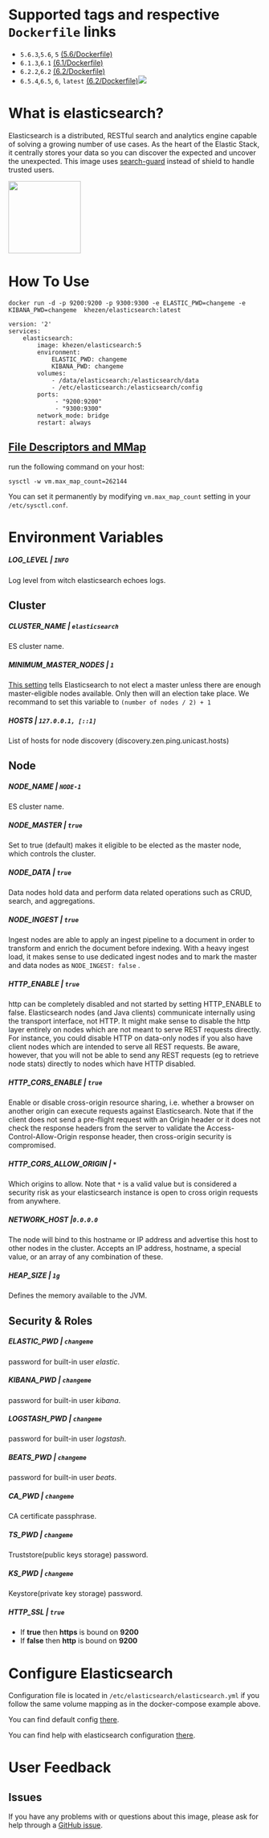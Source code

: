 # Supported tags and respective `Dockerfile` links

* `5.6.3`,`5.6`, `5` [(5.6/Dockerfile)](https://github.com/Khezen/docker-elasticsearch/blob/5.6/Dockerfile)
* `6.1.3`,`6.1` [(6.1/Dockerfile)](https://github.com/Khezen/docker-elasticsearch/blob/6.1/Dockerfile)
* `6.2.2`,`6.2` [(6.2/Dockerfile)](https://github.com/Khezen/docker-elasticsearch/blob/6.2/Dockerfile)
* `6.5.4`,`6.5`, `6`, `latest` [(6.2/Dockerfile)](https://github.com/Khezen/docker-elasticsearch/blob/6.5/Dockerfile)[![](https://images.microbadger.com/badges/image/khezen/elasticsearch.svg)](https://hub.docker.com/r/khezen/elasticsearch/)

# What is elasticsearch?

Elasticsearch is a distributed, RESTful search and analytics engine capable of solving a growing number of use cases. As the heart of the Elastic Stack, it centrally stores your data so you can discover the expected and uncover the unexpected.
This image uses [search-guard](https://github.com/floragunncom/search-guard) instead of shield to handle trusted users.

[<img src="https://static-www.elastic.co/fr/assets/blt9a26f88bfbd20eb5/icon-elasticsearch-bb.svg?q=802" width="144" height="144">](https://www.elastic.co/fr/products/elasticsearch)

# How To Use

```
docker run -d -p 9200:9200 -p 9300:9300 -e ELASTIC_PWD=changeme -e KIBANA_PWD=changeme  khezen/elasticsearch:latest   
```
```
version: '2'
services:
    elasticsearch:
        image: khezen/elasticsearch:5
        environment:
            ELASTIC_PWD: changeme
            KIBANA_PWD: changeme
        volumes:
            - /data/elasticsearch:/elasticsearch/data
            - /etc/elasticsearch:/elasticsearch/config
        ports:
             - "9200:9200"
             - "9300:9300"
        network_mode: bridge
        restart: always
```

## [File Descriptors and MMap](https://www.elastic.co/guide/en/elasticsearch/guide/current/_file_descriptors_and_mmap.html)

run the following command on your host:
```
sysctl -w vm.max_map_count=262144
```
You can set it permanently by modifying `vm.max_map_count` setting in your `/etc/sysctl.conf`.


# Environment Variables

##### LOG_LEVEL | `INFO`

Log level from witch elasticsearch echoes logs.

## Cluster

##### CLUSTER_NAME | `elasticsearch`
ES cluster name.

##### MINIMUM_MASTER_NODES | `1`
[This setting]((https://www.elastic.co/guide/en/elasticsearch/guide/1.x/_important_configuration_changes.html#_minimum_master_nodes)) tells Elasticsearch to not elect a master unless there are enough master-eligible nodes available. Only then will an election take place.
We recommand to set this variable to `(number of nodes / 2) + 1`

##### HOSTS | `127.0.0.1, [::1]`
List of hosts for node discovery (discovery.zen.ping.unicast.hosts)

## Node

##### NODE_NAME | `NODE-1`
ES cluster name.

##### NODE_MASTER | `true`
Set to true (default) makes it eligible to be elected as the master node, which controls the cluster.

##### NODE_DATA | `true`
Data nodes hold data and perform data related operations such as CRUD, search, and aggregations.

##### NODE_INGEST | `true`
Ingest nodes are able to apply an ingest pipeline to a document in order to transform and enrich the document before indexing. With a heavy ingest load, it makes sense to use dedicated ingest nodes and to mark the master and data nodes as `NODE_INGEST: false`
.
##### HTTP_ENABLE | `true`
http can be completely disabled and not started by setting HTTP_ENABLE to false. Elasticsearch nodes (and Java clients) communicate internally using the transport interface, not HTTP. It might make sense to disable the http layer entirely on nodes which are not meant to serve REST requests directly. For instance, you could disable HTTP on data-only nodes if you also have client nodes which are intended to serve all REST requests. Be aware, however, that you will not be able to send any REST requests (eg to retrieve node stats) directly to nodes which have HTTP disabled.

##### HTTP_CORS_ENABLE | `true`
Enable or disable cross-origin resource sharing, i.e. whether a browser on another origin can execute requests against Elasticsearch. Note that if the client does not send a pre-flight request with an Origin header or it does not check the response headers from the server to validate the Access-Control-Allow-Origin response header, then cross-origin security is compromised.

##### HTTP_CORS_ALLOW_ORIGIN | `*`
Which origins to allow. Note that `*` is a valid value but is considered a security risk as your elasticsearch instance is open to cross origin requests from anywhere.

##### NETWORK_HOST |`0.0.0.0`
The node will bind to this hostname or IP address and advertise this host to other nodes in the cluster. Accepts an IP address, hostname, a special value, or an array of any combination of these.

##### HEAP_SIZE | `1g`
Defines the memory available to the JVM.


## Security & Roles

##### ELASTIC_PWD | `changeme`
password for built-in user *elastic*.

##### KIBANA_PWD | `changeme`
password for built-in user *kibana*.

##### LOGSTASH_PWD | `changeme`
password for built-in user *logstash*.

##### BEATS_PWD | `changeme`
password for built-in user *beats*.

##### CA_PWD | `changeme`
CA certificate passphrase.

##### TS_PWD | `changeme`
Truststore(public keys storage) password.

##### KS_PWD | `changeme`
Keystore(private key storage) password.

##### HTTP_SSL | `true`
* If **true** then **https** is bound on **9200**
* If **false** then **http** is bound on **9200**

# Configure Elasticsearch

Configuration file is located in `/etc/elasticsearch/elasticsearch.yml` if you follow the same volume mapping as in the docker-compose example above.

You can find default config [there](https://github.com/Khezen/docker-elasticsearch/blob/master/config/elasticsearch.yml).

You can find help with elasticsearch configuration [there](https://www.elastic.co/guide/en/elasticsearch/reference/current/settings.html).

# User Feedback
## Issues
If you have any problems with or questions about this image, please ask for help through a [GitHub issue](https://github.com/Khezen/docker-elasticsearch/issues).
